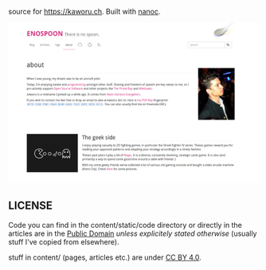 <!--
[![Build Status](https://travis-ci.org/kAworu/kaworu.ch.svg?branch=master)](https://travis-ci.org/kAworu/kaworu.ch)
-->

source for https://kaworu.ch. Built with [nanoc](https://nanoc.ws/).

[![Screenshot](https://raw.githubusercontent.com/kAworu/kaworu.ch/master/screenshot.png)](https://kaworu.ch/about)

LICENSE
-------
Code you can find in the content/static/code directory or directly in the
articles are in the
[Public Domain](http://unlicense.org/)
_unless explicitely stated otherwise_ (usually stuff I've copied from
elsewhere).

stuff in content/ (pages, articles etc.) are under
[CC BY 4.0](https://creativecommons.org/licenses/by/4.0/).
